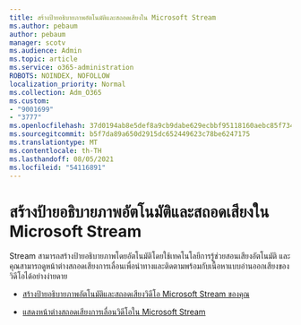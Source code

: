 ```yaml
---
title: สร้างป้ายอธิบายภาพอัตโนมัติและสถอดเสียงใน Microsoft Stream
ms.author: pebaum
author: pebaum
manager: scotv
ms.audience: Admin
ms.topic: article
ms.service: o365-administration
ROBOTS: NOINDEX, NOFOLLOW
localization_priority: Normal
ms.collection: Adm_O365
ms.custom:
- "9001699"
- "3777"
ms.openlocfilehash: 37d0194ab8e5def8a9cb9dabe629ecbbf95118160aebc85f734a838cdc0c1893
ms.sourcegitcommit: b5f7da89a650d2915dc652449623c78be6247175
ms.translationtype: MT
ms.contentlocale: th-TH
ms.lasthandoff: 08/05/2021
ms.locfileid: "54116891"
---
```

# <a name="generate-automatic-captions-and-a-transcript-in-microsoft-stream"></a>สร้างป้ายอธิบายภาพอัตโนมัติและสถอดเสียงใน Microsoft Stream

Stream สามารถสร้างป้ายอธิบายภาพโดยอัตโนมัติโดยใช้เทคโนโลยีการรู้ช่วยสอนเสียงอัตโนมัติ และคุณสามารถดูหน้าต่างสถอดเสียงการเลื่อนเพื่อนําทางและติดตามพร้อมกับเนื้อหาแบบอ่านออกเสียงของวิดีโอได้อย่างง่ายดาย

- [สร้างป้ายอธิบายภาพอัตโนมัติและสถอดเสียงวิดีโอ Microsoft Stream ของคุณ](https://docs.microsoft.com/stream/portal-autogenerate-captions)

- [แสดงหน้าต่างสถอดเสียงการเลื่อนวิดีโอใน Microsoft Stream](https://docs.microsoft.com/stream/portal-configure-transcript-mode)
